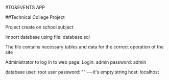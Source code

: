  #TO&EVENTS APP
 
 ##Technical College Project
 
 Project create on school subject 
 

Import database using file: database.sql

The file contains necessary tables and data for the correct operation of the site 

Administrator to log in to web page:
Login: admin
password: admin

database user: root
user password:  ""     ---it's empty string
host: localhost
